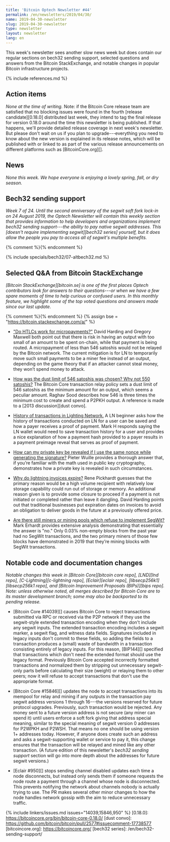 ```yaml
---
title: 'Bitcoin Optech Newsletter #44'
permalink: /en/newsletters/2019/04/30/
name: 2019-04-30-newsletter
slug: 2019-04-30-newsletter
type: newsletter
layout: newsletter
lang: en
---
```

This week's newsletter sees another slow news week but does contain our
regular sections on bech32 sending support, selected questions and
answers from the Bitcoin StackExchange, and notable changes in popular
Bitcoin infrastructure projects.

{% include references.md %}

## Action items

*None at the time of writing.*  Note: if the Bitcoin Core release team
are satisfied that no blocking issues were found in the fourth [release
candidate][0.18.0] distributed last week, they intend to tag the final
release for version 0.18.0 around the time this newsletter is being
published.  If that happens, we'll provide detailed release coverage in
next week's newsletter.  But please don't wait on us if you plan to
upgrade---everything you need to know about the new version is explained
in its release notes, which will be published with or linked to as part
of the various release announcements on different platforms such as
[BitcoinCore.org][].

## News

*None this week.  We hope everyone is enjoying a lovely spring, fall, or
dry season.*

## Bech32 sending support

*Week 7 of 24.  Until the second anniversary of the segwit soft
fork lock-in on 24 August 2019, the Optech Newsletter will contain this
weekly section that provides information to help developers and
organizations implement bech32 sending support---the ability to pay
native segwit addresses.  This [doesn't require implementing
segwit][bech32 series] yourself, but it does allow the people you pay to
access all of segwit's multiple benefits.*

{% comment %}<!-- weekly reminder for harding: check Bech32 Adoption
wiki page for changes -->{% endcomment %}

{% include specials/bech32/07-altbech32.md %}

## Selected Q&A from Bitcoin StackExchange

*[Bitcoin StackExchange][bitcoin.se] is one of the first places Optech
contributors look for answers to their questions---or when we have a
few spare moments of time to help curious or confused users.  In
this monthly feature, we highlight some of the top voted questions and
answers made since our last update.*

{% comment %}<!-- https://bitcoin.stackexchange.com/search?tab=votes&q=created%3a1m..%20is%3aanswer -->{%
endcomment %}
{% assign bse = "https://bitcoin.stackexchange.com/a/" %}

- ["Do HTLCs work for micropayments?"]({{bse}}85650) David Harding
  and Gregory Maxwell both point out that there is risk in having an output
  with too small of an amount to be spent on-chain, while that payment
  is being routed. A micropayment of less than 546 satoshis would not
  be relayed by the Bitcoin network. The current mitigation is for LN to
  temporarily move such small payments to be a miner fee instead of an
  output, depending on the game theory that if an attacker cannot steal
  money, they won’t spend money to attack.

- [How was the dust limit of 546 satoshis was chosen? Why not 550
  satoshis?]({{bse}}86068) The Bitcoin Core transaction relay policy
  sets a dust limit of 546 satoshis as the minimum amount for an output,
  which seems a peculiar amount. Raghav Sood describes how 546 is three
  times the minimum cost to create and spend a P2PKH output. A reference
  is made to a [2013 discussion][dust convo].

- [History of transactions in Lighting Network.]({{bse}}85901) A LN
  beginner asks how the history of transactions conducted on LN for a
  user can be saved and how a payer receives a proof of payment. Mark H
  responds saying the LN wallet would need to save transaction history
  for a user and provides a nice explanation of how a payment hash
  provided to a payer results in a payment preimage reveal that serves
  as proof of payment.

- [How can my private key be revealed if I use the same nonce while
  generating the signature?]({{bse}}85638) Pieter Wuille provides a
  thorough answer that, if you’re familiar with the math used in
  public key cryptography, demonstrates how a private
  key is revealed in such circumstances.

- [Why do lightning invoices expire?]({{bse}}85981) Rene Pickhardt
  guesses that the primary reason would be a high
  volume recipient with relatively low storage capability could run out
  of storage or memory. An additional reason given is to provide some closure to
  proceed if a payment is not initiated or completed rather than leave
  it dangling. David Harding points out that traditional businesses put
  expiration dates on invoices to avoid an obligation to deliver goods in the
  future at a previously offered price.

- [Are there still miners or mining pools which refuse to implement
  SegWit?]({{bse}}86208) Mark Erhardt provides extensive analysis demonstrating
  that essentially the answer is "no." Only 0.03% non-empty blocks from
  the past year had no SegWit transactions, and the two primary miners of
  those few blocks have demonstrated in 2019 that they’re mining blocks
  with SegWit transactions.

## Notable code and documentation changes

*Notable changes this week in [Bitcoin Core][bitcoin core repo],
[LND][lnd repo], [C-Lightning][c-lightning repo], [Eclair][eclair repo],
[libsecp256k1][libsecp256k1 repo], and [Bitcoin Improvement Proposals
(BIPs)][bips repo].  Note: unless otherwise noted, all merges described
for Bitcoin Core are to its master development branch; some may also be
backported to its pending release.*

- [Bitcoin Core #14039][] causes Bitcoin Core to reject transactions
  submitted via RPC or received via the P2P network
  if they use the segwit-style extended transaction encoding when they
  don't include any segwit inputs.  The extended transaction encoding
  includes a segwit marker, a segwit flag, and witness data fields.
  Signatures included in legacy inputs don't commit to these fields, so
  adding the fields to a transaction produces a (small) waste of
  bandwidth in a transaction consisting entirely of legacy inputs.  For
  this reason, [BIP144][] specified that transactions which don't need
  the extended format should use the legacy format.  Previously Bitcoin Core accepted
  incorrectly formatted transactions and normalized them by stripping out
  unnecessary segwit-only parts before calculating their size (weight) or
  relaying them to other peers; now it will refuse to accept
  transactions that don't use the appropriate format.

- [Bitcoin Core #15846][] updates the node to accept transactions into
  its mempool for relay and mining if any outputs in the transaction pay
  segwit address versions 1 through 16---the versions reserved for
  future protocol upgrades.  Previously, such transaction would be
  rejected.  Any money sent to a future version address is not secure
  (any miner can spend it) until users enforce a soft fork giving that
  address special meaning, similar to the special meaning of segwit
  version 0 addresses for P2WPKH and P2WSH.  That means no one should be
  using version 1+ addresses today.  However, if anyone does create such
  an address and asks a segwit-supporting wallet or service to pay it,
  this change ensures that the transaction will be relayed and mined
  like any other transaction.  (A future edition of
  this newsletter's *bech32 sending support* section will go into more
  depth about the addresses for future segwit versions.)

- [Eclair #950][] stops sending channel disabled updates each time a
  node disconnects, but instead only sends them if someone requests the
  node route a payment through a channel whose node is disconnected.
  This prevents notifying the network about channels nobody is actually
  trying to use.  The PR makes several other minor changes to how the
  node handles network gossip with the aim to reduce unnecessary
  traffic.

{% include linkers/issues.md issues="14039,15846,950" %}
[0.18.0]: https://bitcoincore.org/bin/bitcoin-core-0.18.0/
[dust convo]: https://github.com/bitcoin/bitcoin/pull/2577#issuecomment-17738577
[bitcoincore.org]: https://bitcoincore.org/
[bech32 series]: /en/bech32-sending-support/

